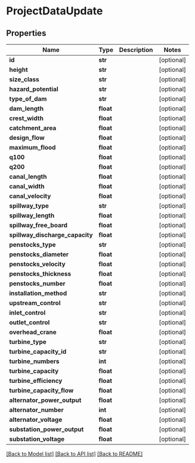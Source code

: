 # ProjectDataUpdate

## Properties
Name | Type | Description | Notes
------------ | ------------- | ------------- | -------------
**id** | **str** |  | [optional] 
**height** | **str** |  | [optional] 
**size_class** | **str** |  | [optional] 
**hazard_potential** | **str** |  | [optional] 
**type_of_dam** | **str** |  | [optional] 
**dam_length** | **float** |  | [optional] 
**crest_width** | **float** |  | [optional] 
**catchment_area** | **float** |  | [optional] 
**design_flow** | **float** |  | [optional] 
**maximum_flood** | **float** |  | [optional] 
**q100** | **float** |  | [optional] 
**q200** | **float** |  | [optional] 
**canal_length** | **float** |  | [optional] 
**canal_width** | **float** |  | [optional] 
**canal_velocity** | **float** |  | [optional] 
**spillway_type** | **str** |  | [optional] 
**spillway_length** | **float** |  | [optional] 
**spillway_free_board** | **float** |  | [optional] 
**spillway_discharge_capacity** | **float** |  | [optional] 
**penstocks_type** | **str** |  | [optional] 
**penstocks_diameter** | **float** |  | [optional] 
**penstocks_velocity** | **float** |  | [optional] 
**penstocks_thickness** | **float** |  | [optional] 
**penstocks_number** | **float** |  | [optional] 
**installation_method** | **str** |  | [optional] 
**upstream_control** | **str** |  | [optional] 
**inlet_control** | **str** |  | [optional] 
**outlet_control** | **str** |  | [optional] 
**overhead_crane** | **float** |  | [optional] 
**turbine_type** | **str** |  | [optional] 
**turbine_capacity_id** | **str** |  | [optional] 
**turbine_numbers** | **int** |  | [optional] 
**turbine_capacity** | **float** |  | [optional] 
**turbine_efficiency** | **float** |  | [optional] 
**turbine_capacity_flow** | **float** |  | [optional] 
**alternator_power_output** | **float** |  | [optional] 
**alternator_number** | **int** |  | [optional] 
**alternator_voltage** | **float** |  | [optional] 
**substation_power_output** | **float** |  | [optional] 
**substation_voltage** | **float** |  | [optional] 

[[Back to Model list]](../README.md#documentation-for-models) [[Back to API list]](../README.md#documentation-for-api-endpoints) [[Back to README]](../README.md)



